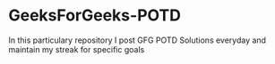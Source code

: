 # GeeksForGeeks-POTD
In this particulary repository I post GFG POTD Solutions everyday and maintain my streak for specific goals

